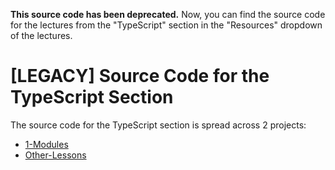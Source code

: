 __This source code has been deprecated.__ Now, you can find the source code for the lectures from the "TypeScript" section in the "Resources" dropdown of the lectures.

# [LEGACY] Source Code for the TypeScript Section

The source code for the TypeScript section is spread across 2 projects:

- [1-Modules](https://github.com/d-dmytro/react-with-typescript/tree/master/Code-Examples/TypeScript/1-Modules)
- [Other-Lessons](https://github.com/d-dmytro/react-with-typescript/tree/master/Code-Examples/TypeScript/Other-Lessons)
